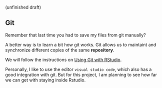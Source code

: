 (unfinished draft)

## Git

Remember that last time you had to save my files from git manually?

A better way is to learn a bit how git works. Git allows us to maintaint and synchronize different copies of the same **repository**.

We will follow the instructions on [Using Git with RStudio](https://jennybc.github.io/2014-05-12-ubc/ubc-r/session03_git.html).

Personally, I like to use the editor `visual studio code`, which also has a good integration with git. But for this project, I am planning to see how far we can get with staying inside Rstudio.


